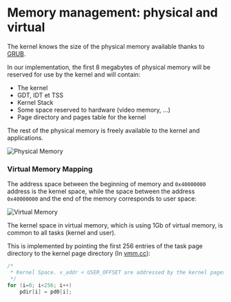 # Memory management: physical and virtual

The kernel knows the size of the physical memory available thanks to [GRUB](../Chapter-3/README.md).

In our implementation, the first 8 megabytes of physical memory will be reserved for use by the kernel and will contain:

- The kernel
- GDT, IDT et TSS
- Kernel Stack
- Some space reserved to hardware (video memory, ...)
- Page directory and pages table for the kernel

The rest of the physical memory is freely available to the kernel and applications.

![Physical Memory](physicalmemory.png)


### Virtual Memory Mapping

The address space between the beginning of memory and `0x40000000` address is the kernel space, while the space between the address `0x40000000` and the end of the memory corresponds to user space:

![Virtual Memory](virtualmemory.png)

The kernel space in virtual memory, which is using 1Gb of virtual memory, is common to all tasks (kernel and user).

This is implemented by pointing the first 256 entries of the task page directory to the kernel page directory (In [vmm.cc](https://github.com/SamyPesse/How-to-Make-a-Computer-Operating-System/blob/master/src/kernel/arch/x86/vmm.cc#L204)):

```cpp
/* 
 * Kernel Space. v_addr < USER_OFFSET are addressed by the kernel pages table
 */
for (i=0; i<256; i++) 
    pdir[i] = pd0[i];
```
